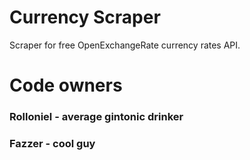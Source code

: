 # Currency Scraper
Scraper for free OpenExchangeRate currency rates API.

# Code owners
### Rolloniel - average gintonic drinker

### Fazzer - cool guy